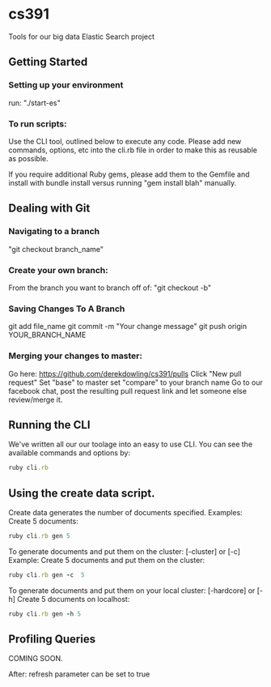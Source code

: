 cs391
=====

Tools for our big data Elastic Search project

Getting Started
-----------------------------------------------------------------------------
### Setting up your environment
run: "./start-es"

### To run scripts:

Use the CLI tool, outlined below to execute any code. Please add new commands, options, etc
into the cli.rb file in order to make this as reusable as possible.

If you require additional Ruby gems, please add them to the Gemfile and install
with bundle install versus running "gem install blah" manually.

Dealing with Git
-----------------------------------------------------------------------------
### Navigating to a branch
"git checkout branch_name"

### Create your own branch:
From the branch you want to branch off of:
"git checkout -b"

### Saving Changes To A Branch
git add file_name
git commit -m "Your change message"
git push origin YOUR_BRANCH_NAME

### Merging your changes to master:
Go here: https://github.com/derekdowling/cs391/pulls
Click "New pull request"
Set "base" to master set "compare" to your branch name
Go to our facebook chat, post the resulting pull request link and let someone else review/merge it.

Running the CLI
----------------------------------------------------------------------------
We've written all our our toolage into an easy to use CLI. You can see the available commands
and options by:
```ruby
ruby cli.rb
```

Using the create data script.
-----------------------------------------------------------------------------
Create data generates the number of documents specified.
Examples:
Create 5 documents:
```ruby
ruby cli.rb gen 5
```

To generate documents and put them on the cluster: [-cluster] or [-c]
Example:
Create 5 documents and put them on the cluster:
```ruby
ruby cli.rb gen -c  5
```
To generate documents and put them on your local cluster: [-hardcore] or [-h]
Create 5 documents on localhost:
```ruby
ruby cli.rb gen -h 5
```

Profiling Queries
----------------------------------------------------------------------------
COMING SOON.



After:
refresh parameter can be set to true
